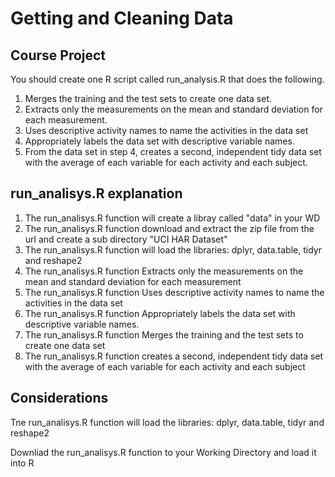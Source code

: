 # Getting and Cleaning Data
## Course Project

You should create one R script called run_analysis.R that does the following.

1. Merges the training and the test sets to create one data set.
2. Extracts only the measurements on the mean and standard deviation for each measurement.
3. Uses descriptive activity names to name the activities in the data set
4. Appropriately labels the data set with descriptive variable names.
5. From the data set in step 4, creates a second, independent tidy data set with the average of each variable for each activity and each subject.

## run_analisys.R explanation
1. The run_analisys.R function will create a libray called "data" in your WD 
2. The run_analisys.R function download and extract the zip file from the url and create a sub directory "UCI HAR Dataset"
3. The run_analisys.R function will load the libraries: dplyr, data.table, tidyr and reshape2
4. The run_analisys.R function Extracts only the measurements on the mean and standard deviation for each measurement
5. The run_analisys.R function Uses descriptive activity names to name the activities in the data set
6. The run_analisys.R function Appropriately labels the data set with descriptive variable names.
7. The run_analisys.R function Merges the training and the test sets to create one data set
8. The run_analisys.R function creates a second, independent tidy data set with the average of each variable for each activity and each subject

## Considerations
Tne run_analisys.R function will load the libraries: dplyr, data.table, tidyr and reshape2

Downliad the run_analisys.R function to your Working Directory and load it into R
